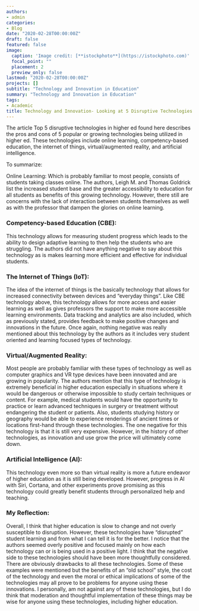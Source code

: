```yaml
---
authors:
- admin
categories:
- Blog
date: "2020-02-28T00:00:00Z"
draft: false
featured: false
image:
  caption: 'Image credit: [**istockphoto**](https://istockphoto.com)'
  focal_point: ""
  placement: 2
  preview_only: false
lastmod: "2020-02-28T00:00:00Z"
projects: []
subtitle: "Technology and Innovation in Education"
summary: "Technology and Innovation in Education"
tags:
- Academic
title: Technology and Innovation- Looking at 5 Disruptive Technologies in Higher Ed
---
```



The article Top 5 disruptive technologies in higher ed found here describes the pros and cons of 5 popular or growing technologies being utilized in higher ed. These technologies include online learning, competency-based education, the internet of things, virtual/augmented reality, and artificial intelligence.

To summarize:

Online Learning: Which is probably familiar to most people, consists of students taking classes online.  The authors, Leigh M. and Thomas Goldrick list the increased student base and the greater accessibility to education for all students as benefits of this growing technology. However, there still are concerns with the lack of interaction between students themselves as well as with the professor that dampen the glories on online learning.

### Competency-based Education (CBE): 
This technology allows for measuring student progress which leads to the ability to design adaptive learning to then help the students who are struggling. The authors did not have anything negative to say about this technology as is makes learning more efficient and effective for individual students.

### The Internet of Things (IoT): 
The idea of the internet of things is the basically technology that allows for increased connectivity between devices and “everyday things”. Like CBE technology above, this technology allows for more access and easier learning as well as gives professors the support to make more accessible learning environments. Data tracking and analytics are also included, which as previously stated, provides feedback to make positive changes and innovations in the future. Once again, nothing negative was really mentioned about this technology by the authors as it includes very student oriented and learning focused types of technology.

### Virtual/Augmented Reality: 
Most people are probably familiar with these types of technology as well as computer graphics and VR type devices have been innovated and are growing in popularity. The authors mention that this type of technology is extremely beneficial in higher education especially in situations where it would be dangerous or otherwise impossible to study certain techniques or content. For example, medical students would have the opportunity to practice or learn advanced techniques in surgery or treatment without endangering the student or patients. Also, students studying history or geography would be able to experience renderings of ancient times or locations first-hand through these technologies. The one negative for this technology is that it is still very expensive. However, in the history of other technologies, as innovation and use grow the price will ultimately come down.

### Artificial Intelligence (AI): 
This technology even more so than virtual reality is more a future endeavor of higher education as it is still being developed. However, progress in AI with Siri, Cortana, and other experiments prove promising as this technology could greatly benefit students through personalized help and teaching.

### My Reflection: 
Overall, I think that higher education is slow to change and not overly susceptible to disruption. However, these technologies have “disrupted” student learning and from what I can tell it is for the better. I notice that the authors seemed overly positive and focused mainly on how each technology can or is being used in a positive light. I think that the negative side to these technologies should have been more thoughtfully considered. There are obviously drawbacks to all these technologies. Some of these examples were mentioned but the benefits of an “old school” style, the cost of the technology and even the moral or ethical implications of some of the technologies may all prove to be problems for anyone using these innovations. I personally, am not against any of these technologies, but I do think that moderation and thoughtful implementation of these things may be wise for anyone using these technologies, including higher education.